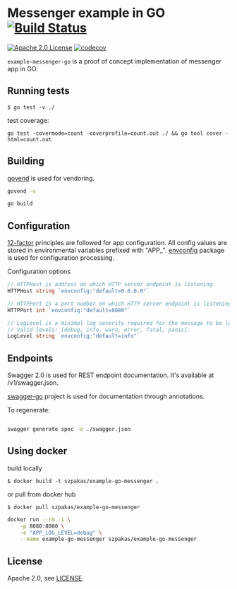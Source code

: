 # Messenger example in GO [![Build Status](https://travis-ci.org/szpakas/example-go-messenger.svg?branch=master)](https://travis-ci.org/szpakas/example-go-messenger)

[![Apache 2.0 License](https://img.shields.io/badge/license-Apache%202.0-blue.svg)](https://github.com/szpakas/example-messenger-go/blob/master/LICENSE) [![codecov](https://codecov.io/gh/szpakas/example-go-messenger/branch/master/graph/badge.svg)](https://codecov.io/gh/szpakas/example-go-messenger)

`example-messenger-go` is a proof of concept implementation of messenger app in GO.

## Running tests

    $ go test -v ./

test coverage:

    go test -covermode=count -coverprofile=count.out ./ && go tool cover -html=count.out

## Building
[govend](https://github.com/govend/govend) is used for vendoring.

```bash
govend -v 

go build
```

## Configuration

[12-factor](http://12factor.net/config) principles are followed for app configuration. All config values are stored in environmental variables prefixed with "APP_".
[envconfig](https://github.com/vrischmann/envconfig) package is used for configuration processing.

Configuration options
```go
// HTTPHost is address on which HTTP server endpoint is listening.
HTTPHost string `envconfig:"default=0.0.0.0"`

// HTTPPort is a port number on which HTTP server endpoint is listening.
HTTPPort int `envconfig:"default=8080"`

// LogLevel is a minimal log severity required for the message to be logged.
// Valid levels: [debug, info, warn, error, fatal, panic].
LogLevel string `envconfig:"default=info"`
```

## Endpoints

Swagger 2.0 is used for REST endpoint documentation. It's available at /v1/swagger.json.

[swagger-go](https://github.com/go-swagger/go-swagger) project is used for documentation through annotations.

To regenerate:
```bash

swagger generate spec -o ./swagger.json
```

## Using docker

build locally

    $ docker build -t szpakas/example-go-messenger .

or pull from docker hub

    $ docker pull szpakas/example-go-messenger

```bash
docker run --rm -i \
    -p 8080:8080 \
    -e "APP_LOG_LEVEL=debug" \
    --name example-go-messenger szpakas/example-go-messenger
```
    
## License

Apache 2.0, see [LICENSE](./LICENSE).
